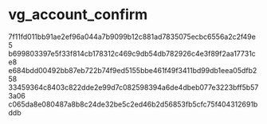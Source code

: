 # vg_account_confirm
7f11fd011bb91ae2ef96a044a7b9099b12c881ad7835075ecbc6556a2c2f49e5
b699803397e5f33f814cb178312c469c9db54db782926c4e3f89f2aa17731ce8
e684bdd00492bb87eb722b74f9ed5155bbe461f49f3411bd99db1eea05dfb258
33459364c8403c822dde2e99d7c082598394a6de4dbeb077e3223bff5b573a06
c065da8e080487a8b8c24de32be5c2ed46b2d56853fb5cfc75f404312691bddb
